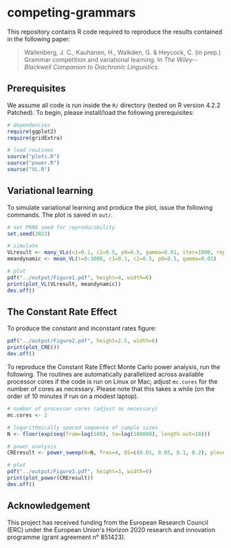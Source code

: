 # competing-grammars

This repository contains R code required to reproduce the results contained in the following paper:

> Wallenberg, J. C., Kauhanen, H., Walkden, G. & Heycock, C. (in prep.) Grammar competition and variational learning. In *The Wiley--Blackwell Companion to Diachronic Linguistics*.


## Prerequisites

We assume all code is run inside the `R/` directory (tested on R version 4.2.2 Patched). To begin, please install/load the following prerequisites:

```r
# dependencies
require(ggplot2)
require(gridExtra)

# load routines
source("plots.R")
source("power.R")
source("VL.R")
```

## Variational learning

To simulate variational learning and produce the plot, issue the following commands. The plot is saved in `out/`.

```r
# set PRNG seed for reproducibility
set.seed(2023)

# simulate
VLresult <- many_VLs(c1=0.1, c2=0.5, p0=0.5, gamma=0.01, iter=1000, reps=5)
meandynamic <- mean_VL(t=0:1000, c1=0.1, c2=0.5, p0=0.5, gamma=0.01)

# plot
pdf("../output/Figure1.pdf", height=4, width=6)
print(plot_VL(VLresult, meandynamic))
dev.off()
```


## The Constant Rate Effect

To produce the constant and inconstant rates figure:

```r
pdf("../output/Figure2.pdf", height=2.5, width=6)
print(plot_CRE())
dev.off()
```

To reproduce the Constant Rate Effect Monte Carlo power analysis, run the following. The routines are automatically parallelized across available processor cores if the code is run on Linux or Mac; adjust `mc.cores` for the number of cores as necessary. Please note that this takes a while (on the order of 10 minutes if run on a modest laptop).

```r
# number of processor cores (adjust as necessary)
mc.cores <- 2

# logarithmically spaced sequence of sample sizes
N <- floor(exp(seq(from=log(100), to=log(100000), length.out=10)))

# power analysis
CREresult <- power_sweep(N=N, Tres=4, ES=c(0.01, 0.05, 0.1, 0.2), plevel=0.05, reps=100, mc.cores=mc.cores)

# plot
pdf("../output/Figure3.pdf", height=3, width=6)
print(plot_power(CREresult))
dev.off()
```


## Acknowledgement

This project has received funding from the European Research Council (ERC) under the European Union's Horizon 2020 research and innovation programme (grant agreement n° 851423).

